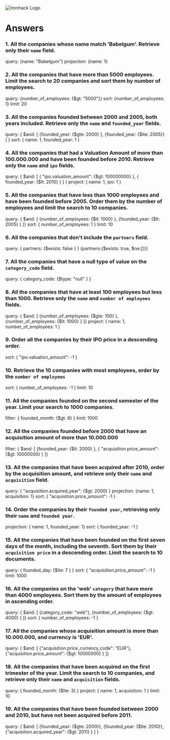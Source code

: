 ![Ironhack Logo](https://i.imgur.com/1QgrNNw.png)

<!-- query: /You should copy/paste the query in here/
projection: /You should copy/paste the projection in here/
sort: /You should copy/paste the sort in here/
skip: /You should copy/paste the skip in here/
limit: /You should copy/paste the limit in here/ -->

# Answers

### 1. All the companies whose name match 'Babelgum'. Retrieve only their `name` field.

query: {name: "Babelgum"}
projection: {name: 1}

### 2. All the companies that have more than 5000 employees. Limit the search to 20 companies and sort them by **number of employees**.

query: {number_of_employees: {$gt: "5000"}}
sort: {number_of_employees: 1}
limit: 20

### 3. All the companies founded between 2000 and 2005, both years included. Retrieve only the `name` and `founded_year` fields.

query: { $and: [ {founded_year: {$gte: 2000} }, {founded_year: {$lte: 2005}} ] }
sort: { name: 1, founded_year: 1 }


### 4. All the companies that had a Valuation Amount of more than 100.000.000 and have been founded before 2010. Retrieve only the `name` and `ipo` fields.

query: { $and: [ { "ipo.valuation_amount": {$gt: 100000000} }, { founded_year: {$lt: 2010} } ] }
project: { name: 1, ipo: 1 }

### 5. All the companies that have less than 1000 employees and have been founded before 2005. Order them by the number of employees and limit the search to 10 companies.

query: { $and: [ {number_of_employees: {$lt: 1000} }, {founded_year: {$lt: 2005} } ]}
sort: { number_of_employees: 1 }
limit: 10

### 6. All the companies that don't include the `partners` field.

query: { partners: {$exists: false } }
{partners:{$exists: true, $ne:[]}}

### 7. All the companies that have a null type of value on the `category_code` field.

query: { category_code: {$type: "null" } }

### 8. All the companies that have at least 100 employees but less than 1000. Retrieve only the `name` and `number of employees` fields.

query: { $and: [ {number_of_employees: {$gte: 100} }, {number_of_employees:  {$lt: 1000} } ]}
project: { name: 1, number_of_employees: 1 }

### 9. Order all the companies by their IPO price in a descending order.

sort: { "ipo.valuation_amount": -1 }

### 10. Retrieve the 10 companies with most employees, order by the `number of employees`

sort: { number_of_employees: -1 }
limit: 10

### 11. All the companies founded on the second semester of the year. Limit your search to 1000 companies.

filter: { founded_month: {$gt: 6} }
limit: 1000

### 12. All the companies founded before 2000 that have an acquisition amount of more than 10.000.000

filter: { $and: [ {founded_year: {$lt: 2000} }, { "acquisition.price_amount": {$gt: 10000000} } ]}

### 13. All the companies that have been acquired after 2010, order by the acquisition amount, and retrieve only their `name` and `acquisition` field.

query: { "acquisition.acquired_year": {$gt: 2000} }
projection: {name: 1, acquisition: 1}
sort: { "acquisition.price_amount": -1 }

### 14. Order the companies by their `founded year`, retrieving only their `name` and `founded year`.

projection: { name: 1, founded_year: 1}
sort: { founded_year: -1 }

### 15. All the companies that have been founded on the first seven days of the month, including the seventh. Sort them by their `acquisition price` in a descending order. Limit the search to 10 documents.

query: { founded_day: {$lte: 7 } }
sort: { "acquisition.price_amount": -1 }
limit: 1000

### 16. All the companies on the 'web' `category` that have more than 4000 employees. Sort them by the amount of employees in ascending order.

query: { $and: [ {category_code: "web"}, {number_of_employees: {$gt: 4000} } ]}
sort: { number_of_employees: -1 }

### 17. All the companies whose acquisition amount is more than 10.000.000, and currency is 'EUR'.

query: { $and: [ {"acquisition.price_currency_code": "EUR"}, {"acquisition.price_amount": {$gt: 10000000} } ]}

### 18. All the companies that have been acquired on the first trimester of the year. Limit the search to 10 companies, and retrieve only their `name` and `acquisition` fields.

query: { founded_month: {$lte: 3} }
project: { name: 1, acquisition: 1 }
limit: 10

### 19. All the companies that have been founded between 2000 and 2010, but have not been acquired before 2011.

query: { $and: [ {founded_year: {$gte: 2000}}, {founded_year: {$lte: 2010}}, {"acquisition.acquired_year": {$gt: 2011} } ] }